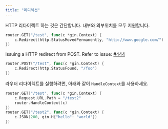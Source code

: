 ```yaml
---
title: "리디렉션"
---
```


HTTP 리다이렉트 하는 것은 간단합니다. 내부와 외부위치를 모두 지원합니다.

```go
router.GET("/test", func(c *gin.Context) {
	c.Redirect(http.StatusMovedPermanently, "http://www.google.com/")
})
```

Issuing a HTTP redirect from POST. Refer to issue: [#444](https://github.com/gin-gonic/gin/issues/444)

```go
router.POST("/test", func(c *gin.Context) {
	c.Redirect(http.StatusFound, "/foo")
})
```

라우터 리다이렉트를 실행하려면, 아래와 같이 `HandleContext`를 사용하세요.

``` go
router.GET("/test", func(c *gin.Context) {
    c.Request.URL.Path = "/test2"
    router.HandleContext(c)
})
router.GET("/test2", func(c *gin.Context) {
    c.JSON(200, gin.H{"hello": "world"})
})
```
